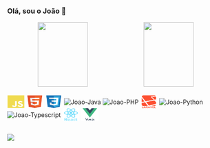 ### Olá, sou o João 👋

<div align="center">
  <img height="150em" width="48%" src="https://github-readme-stats.vercel.app/api?username=marcoswitcel&show_icons=true&theme=default&include_all_commits=true&count_private=true"/>
  <img height="150em" width="48%" src="https://github-readme-stats.vercel.app/api/top-langs/?username=marcoswitcel&layout=compact&langs_count=7&theme=default"/>
</div>  

<div style="display: inline_block"><br>
  <img align="center" alt="Joao-Js" height="30" width="40" src="https://raw.githubusercontent.com/devicons/devicon/master/icons/javascript/javascript-plain.svg" />
  <img align="center" alt="Joao-HTML" height="30" width="40" src="https://raw.githubusercontent.com/devicons/devicon/master/icons/html5/html5-original.svg" />
  <img align="center" alt="Joao-CSS" height="30" width="40" src="https://raw.githubusercontent.com/devicons/devicon/master/icons/css3/css3-original.svg" />
  <img align="center" alt="Joao-Java" height="30" width="40" src="https://cdn.jsdelivr.net/gh/devicons/devicon/icons/java/java-plain-wordmark.svg" />
  <img align="center" alt="Joao-PHP" height="30" width="40" src="https://cdn.jsdelivr.net/gh/devicons/devicon/icons/php/php-plain.svg" />
  <img align="center" alt="Joao-Laravel" height="30" width="40" src="https://github.com/devicons/devicon/blob/master/icons/laravel/laravel-plain-wordmark.svg" />
  <img align="center" alt="Joao-Python" height="30" width="40" src="https://cdn.jsdelivr.net/gh/devicons/devicon/icons/python/python-original-wordmark.svg" />
  <img align="center" alt="Joao-Typescript" height="30" width="40" src="https://cdn.jsdelivr.net/gh/devicons/devicon/icons/typescript/typescript-original.svg" />
  <img align="center" alt="Joao-React" height="30" width="40" src="https://github.com/devicons/devicon/blob/master/icons/react/react-original-wordmark.svg" />
  <img align="center" alt="Joao-Vue" height="30" width="40" src="https://github.com/devicons/devicon/blob/master/icons/vuejs/vuejs-original-wordmark.svg" />
</div>
  
##

<div> 
  <a href="https://br.linkedin.com/in/jo%C3%A3o-marcos-de-vargas-witcel-269779189" target="_blank">
    <img src="https://img.shields.io/badge/-LinkedIn-%230077B5?style=for-the-badge&logo=linkedin&logoColor=white" target="_blank" />
  </a>
</div>
